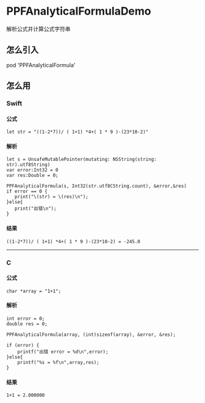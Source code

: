 # PPFAnalyticalFormulaDemo
 解析公式并计算公式字符串

## 怎么引入
pod 'PPFAnalyticalFormula'

## 怎么用

### Swift
#### 公式
```
let str = "((1-2*7))/ ( 1+1) *4+( 1 * 9 )-(23*10-2)"
```
#### 解析
```
let s = UnsafeMutablePointer(mutating: NSString(string: str).utf8String)
var error:Int32 = 0
var res:Double = 0;
        
PPFAnalyticalFormula(s, Int32(str.utf8CString.count), &error,&res)
if error == 0 {
   print("\(str) = \(res)\n");
}else{
   print("出错\n");
}

```
#### 结果
```
((1-2*7))/ ( 1+1) *4+( 1 * 9 )-(23*10-2) = -245.0
```
----

### C

#### 公式
```
char *array = "1+1";
```

#### 解析
```
int error = 0;
double res = 0;
    
PPFAnalyticalFormula(array, (int)sizeof(array), &error, &res);

if (error) {
    printf("出错 error = %d\n",error);
}else{
    printf("%s = %f\n",array,res);
}
```
#### 结果
```
1+1 = 2.000000
```

